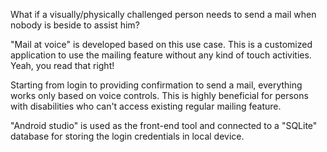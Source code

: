What if a visually/physically challenged person needs to send a mail when nobody is beside to assist him?

"Mail at voice" is developed based on this use case. This is a customized application to use the mailing feature without any kind of touch activities. 
Yeah, you read that right!

Starting from login to providing confirmation to send a mail, everything works only based on voice controls. This is highly beneficial for persons with disabilities who can't access existing regular mailing feature.

"Android studio" is used as the front-end tool and connected to a "SQLite" database for storing the login credentials in local device.
